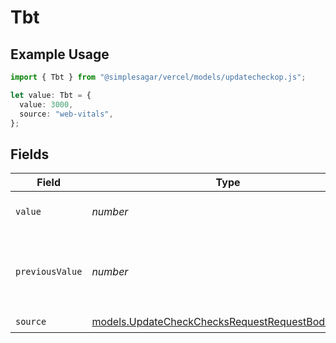 # Tbt

## Example Usage

```typescript
import { Tbt } from "@simplesagar/vercel/models/updatecheckop.js";

let value: Tbt = {
  value: 3000,
  source: "web-vitals",
};
```

## Fields

| Field                                                                                                      | Type                                                                                                       | Required                                                                                                   | Description                                                                                                | Example                                                                                                    |
| ---------------------------------------------------------------------------------------------------------- | ---------------------------------------------------------------------------------------------------------- | ---------------------------------------------------------------------------------------------------------- | ---------------------------------------------------------------------------------------------------------- | ---------------------------------------------------------------------------------------------------------- |
| `value`                                                                                                    | *number*                                                                                                   | :heavy_check_mark:                                                                                         | Total Blocking Time value                                                                                  | 3000                                                                                                       |
| `previousValue`                                                                                            | *number*                                                                                                   | :heavy_minus_sign:                                                                                         | Previous Total Blocking Time value to display a delta                                                      | 3500                                                                                                       |
| `source`                                                                                                   | [models.UpdateCheckChecksRequestRequestBodySource](../models/updatecheckchecksrequestrequestbodysource.md) | :heavy_check_mark:                                                                                         | N/A                                                                                                        |                                                                                                            |